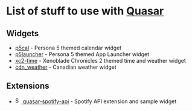 # List of stuff to use with [Quasar](https://github.com/r52/quasar)

## Widgets

- [p5cal](https://github.com/r52/p5cal) - Persona 5 themed calendar widget
- [p5launcher](https://github.com/r52/p5launcher) - Persona 5 themed App Launcher widget
- [xc2-time](https://github.com/r52/xc2-time) - Xenoblade Chronicles 2 themed time and weather widget
- [cdn_weather](https://github.com/r52/cdn_weather) - Canadian weather widget

## Extensions

- [<img src="https://www.scdn.co/i/_global/favicon.png" alt="Spotify" height="16" /> quasar-spotify-api](https://github.com/r52/quasar-spotify-api) - Spotify API extension and sample widget

